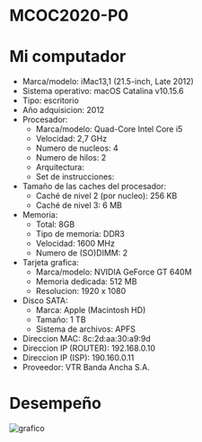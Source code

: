 # MCOC2020-P0
# Mi computador
* Marca/modelo: iMac13,1 (21.5-inch, Late 2012)
* Sistema operativo: macOS Catalina v10.15.6
* Tipo: escritorio
* Año adquisicion: 2012
* Procesador:
	* Marca/modelo: Quad-Core Intel Core i5
	* Velocidad: 2,7 GHz
	* Numero de nucleos: 4
	* Numero de hilos: 2
	* Arquitectura: 
	* Set de instrucciones: 
* Tamaño de las caches del procesador:
	* Caché de nivel 2 (por nucleo): 256 KB
	* Caché de nivel 3: 6 MB
* Memoria: 
	* Total: 8GB
	* Tipo de memoria: DDR3
	* Velocidad: 1600 MHz
	* Numero de (SO)DIMM: 2
* Tarjeta grafica:
	* Marca/modelo: NVIDIA GeForce GT 640M
	* Memoria dedicada: 512 MB
	* Resolucion: 1920 x 1080
* Disco SATA:
	* Marca: Apple (Macintosh HD)
	* Tamaño: 1 TB
	* Sistema de archivos: APFS
* Direccion MAC: 8c:2d:aa:30:a9:9d
* Direccion IP (ROUTER): 192.168.0.10
* Direccion IP (ISP): 190.160.0.11
* Proveedor: VTR Banda Ancha S.A.

# Desempeño 
![grafico](https://user-images.githubusercontent.com/69252038/89684852-39532d80-d8c9-11ea-844e-fc06c412a231.png)

